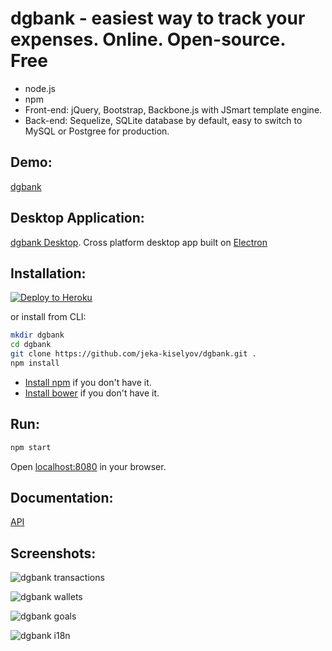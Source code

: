 # dgbank - easiest way to track your expenses. Online. Open-source. Free
* node.js
* npm
* Front-end: jQuery, Bootstrap, Backbone.js with JSmart template engine.
* Back-end: Sequelize, SQLite database by default, easy to switch to MySQL or Postgree for production.

Demo:
----
 [dgbank](http://dgbank.com/)

Desktop Application:
----

 [dgbank Desktop](https://github.com/jeka-kiselyov/dgbank-desktop). Cross platform desktop app built on [Electron](http://electron.atom.io/)
 

Installation:
----

[![Deploy to Heroku](https://www.herokucdn.com/deploy/button.svg)](https://heroku.com/deploy?template=https://github.com/jeka-kiselyov/dgbank)

or install from CLI:

```bash
mkdir dgbank
cd dgbank
git clone https://github.com/jeka-kiselyov/dgbank.git .
npm install
```
* [Install npm](https://docs.npmjs.com/getting-started/installing-node) if you don't have it.
* [Install bower](http://bower.io/#install-bower) if you don't have it.

Run:
----

```bash
npm start
```
Open [localhost:8080](http://localhost:8080) in your browser.

Documentation:
----

[API](http://docs.dgbank.apiary.io/)


Screenshots:
----
![dgbank transactions](https://raw.githubusercontent.com/jeka-kiselyov/dgbank/master/public/images/homepage/screenshots/transactions.jpg?1mar16)

![dgbank wallets](https://raw.githubusercontent.com/jeka-kiselyov/dgbank/master/public/images/homepage/screenshots/wallets.jpg?1mar16)

![dgbank goals](https://raw.githubusercontent.com/jeka-kiselyov/dgbank/master/public/images/homepage/screenshots/goal.jpg?1mar16)

![dgbank i18n](https://raw.githubusercontent.com/jeka-kiselyov/dgbank/master/public/images/homepage/screenshots/i18n.jpg?1mar16)

